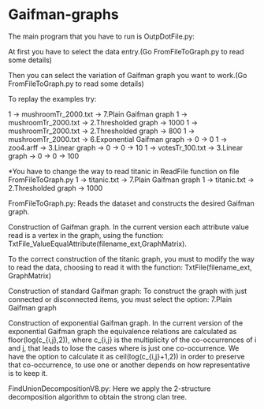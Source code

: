 # Gaifman-graphs
The main program that you have to run is OutpDotFile.py:

At first you have to select the data entry.(Go FromFileToGraph.py to read some details)

Then you can select the variation of Gaifman graph you want to work.(Go FromFileToGraph.py to read some details)  

To replay the examples try:

1 -> mushroomTr_2000.txt -> 7.Plain Gaifman graph 
1 -> mushroomTr_2000.txt -> 2.Thresholded graph -> 1000
1 -> mushroomTr_2000.txt -> 2.Thresholded graph -> 800
1 -> mushroomTr_2000.txt -> 6.Exponential Gaifman graph -> 0 -> 0
1 -> zoo4.arff -> 3.Linear graph -> 0 -> 0 -> 10
1 -> votesTr_100.txt -> 3.Linear graph -> 0 -> 0 -> 100

*You have to change the way to read titanic in ReadFile function on file FromFileToGraph.py
1 -> titanic.txt -> 7.Plain Gaifman graph 
1 -> titanic.txt -> 2.Thresholded graph -> 1000


FromFileToGraph.py:
Reads the dataset and constructs the desired Gaifman graph.

Construction of Gaifman graph.
In the current version each attribute value read is a vertex in the graph,
using the function: TxtFile_ValueEqualAttribute(filename_ext,GraphMatrix).

To the correct construction of the titanic graph, you must to modify the way to read the data,
choosing to read it with the function: TxtFile(filename_ext, GraphMatrix)
 
Construction of standard Gaifman graph:
To construct the graph with just connected or disconnected items, 
you must select the option: 7.Plain Gaifman graph 
 
Construction of exponential Gaifman graph.
In the current version of the exponential Gaifman graph the equivalence relations
are calculated as floor(log(c_{i,j},2)), where c_{i,j} is the multiplicity of the co-occurrences of i and j, 
that leads to lose the cases where is just one co-occurrence.
We have the option to calculate it as ceil(log(c_{i,j}+1,2)) in order to preserve that co-occurrence,
to use one or another depends on how representative is to keep it.  

FindUnionDecompositionV8.py:
Here we apply the 2-structure decomposition algorithm to obtain the strong clan tree. 
